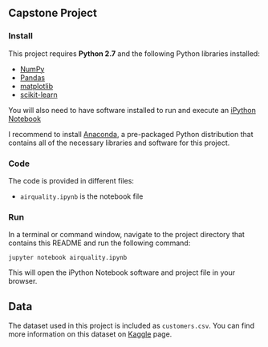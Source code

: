 ## Capstone Project

### Install

This project requires **Python 2.7** and the following Python libraries installed:

- [NumPy](http://www.numpy.org/)
- [Pandas](http://pandas.pydata.org)
- [matplotlib](http://matplotlib.org/)
- [scikit-learn](http://scikit-learn.org/stable/)

You will also need to have software installed to run and execute an [iPython Notebook](http://ipython.org/notebook.html)

I recommend to install [Anaconda](https://www.continuum.io/downloads), a pre-packaged Python distribution that contains all of the necessary libraries and software for this project. 

### Code

The code is provided in different files: 

- `airquality.ipynb` is the notebook file


### Run

In a terminal or command window, navigate to the project directory that contains this README and run the following command:

```jupyter notebook airquality.ipynb```

This will open the iPython Notebook software and project file in your browser.

## Data

The dataset used in this project is included as `customers.csv`. You can find more information on this dataset on [Kaggle](https://www.kaggle.com/c/dsg-hackathon/data) page.